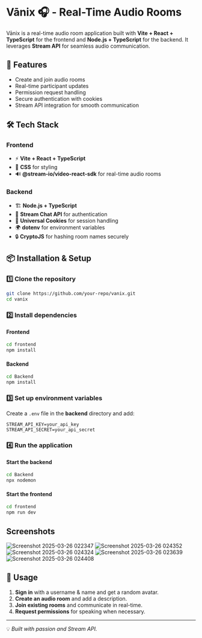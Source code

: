 # Vānix 🎧 - Real-Time Audio Rooms

Vānix is a real-time audio room application built with **Vite + React + TypeScript** for the frontend and **Node.js + TypeScript** for the backend. It leverages **Stream API** for seamless audio communication.

## 🚀 Features
- Create and join audio rooms
- Real-time participant updates
- Permission request handling
- Secure authentication with cookies
- Stream API integration for smooth communication

## 🛠️ Tech Stack
### Frontend
- ⚡ **Vite + React + TypeScript**
- 🎨 **CSS** for styling
- 🔊 **@stream-io/video-react-sdk** for real-time audio rooms

### Backend
- 🏗️ **Node.js + TypeScript**
- 🔐 **Stream Chat API** for authentication
- 🍪 **Universal Cookies** for session handling
- 🌍 **dotenv** for environment variables
- 🔒 **CryptoJS** for hashing room names securely

## 📦 Installation & Setup
### 1️⃣ Clone the repository
```bash
git clone https://github.com/your-repo/vanix.git
cd vanix
```

### 2️⃣ Install dependencies
#### Frontend
```bash
cd frontend
npm install
```
#### Backend
```bash
cd Backend
npm install
```

### 3️⃣ Set up environment variables
Create a `.env` file in the **backend** directory and add:
```
STREAM_API_KEY=your_api_key
STREAM_API_SECRET=your_api_secret
```

### 4️⃣ Run the application
#### Start the backend
```bash
cd Backend
npx nodemon
```
#### Start the frontend
```bash
cd frontend
npm run dev
```

## Screenshots

![Screenshot 2025-03-26 022347](https://github.com/user-attachments/assets/9bc07547-3769-4b08-a8a5-d2c1ca3a4627)
![Screenshot 2025-03-26 024352](https://github.com/user-attachments/assets/ba6f9825-7d84-41f8-ab34-540464ad60fe)
![Screenshot 2025-03-26 024324](https://github.com/user-attachments/assets/dfd16463-8775-4aca-8a1e-0eb50d947179)
![Screenshot 2025-03-26 023639](https://github.com/user-attachments/assets/a0087b37-33d3-4298-a9a2-f9227b81663c)
![Screenshot 2025-03-26 024408](https://github.com/user-attachments/assets/2319f349-2f94-42b4-bd10-497bdbbfc08f)



## 🎯 Usage
1. **Sign in** with a username & name and get a random avatar.
2. **Create an audio room** and add a description.
3. **Join existing rooms** and communicate in real-time.
4. **Request permissions** for speaking when necessary.

---
💡 *Built with passion and Stream API.*

